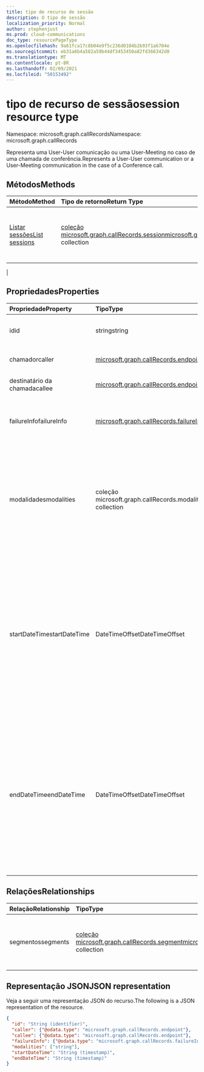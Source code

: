 ```yaml
---
title: tipo de recurso de sessão
description: O tipo de sessão
localization_priority: Normal
author: stephenjust
ms.prod: cloud-communications
doc_type: resourcePageType
ms.openlocfilehash: 9a61fca17c8b04e9f5c236d0104b2b93f1a6704e
ms.sourcegitcommit: eb31a6b4a582a59b44df3453450a82fd366342d0
ms.translationtype: MT
ms.contentlocale: pt-BR
ms.lasthandoff: 02/09/2021
ms.locfileid: "50153492"
---
```

# <a name="session-resource-type"></a><span data-ttu-id="a0475-103">tipo de recurso de sessão</span><span class="sxs-lookup"><span data-stu-id="a0475-103">session resource type</span></span>

<span data-ttu-id="a0475-104">Namespace: microsoft.graph.callRecords</span><span class="sxs-lookup"><span data-stu-id="a0475-104">Namespace: microsoft.graph.callRecords</span></span>

<span data-ttu-id="a0475-105">Representa uma User-User comunicação ou uma User-Meeting no caso de uma chamada de conferência.</span><span class="sxs-lookup"><span data-stu-id="a0475-105">Represents a User-User communication or a User-Meeting communication in the case of a Conference call.</span></span>

## <a name="methods"></a><span data-ttu-id="a0475-106">Métodos</span><span class="sxs-lookup"><span data-stu-id="a0475-106">Methods</span></span>

| <span data-ttu-id="a0475-107">Método</span><span class="sxs-lookup"><span data-stu-id="a0475-107">Method</span></span>       | <span data-ttu-id="a0475-108">Tipo de retorno</span><span class="sxs-lookup"><span data-stu-id="a0475-108">Return Type</span></span> | <span data-ttu-id="a0475-109">Descrição</span><span class="sxs-lookup"><span data-stu-id="a0475-109">Description</span></span> |
|:-------------|:------------|:------------|
| [<span data-ttu-id="a0475-110">Listar sessões</span><span class="sxs-lookup"><span data-stu-id="a0475-110">List sessions</span></span>](../api/callrecords-session-list.md) | <span data-ttu-id="a0475-111">[coleção microsoft.graph.callRecords.session](callrecords-session.md)</span><span class="sxs-lookup"><span data-stu-id="a0475-111">[microsoft.graph.callRecords.session](callrecords-session.md) collection</span></span> | <span data-ttu-id="a0475-112">Recupere a lista de sessões associadas a um [objeto callRecord.](callrecords-callrecord.md)</span><span class="sxs-lookup"><span data-stu-id="a0475-112">Retrieve the list of sessions associated with a [callRecord](callrecords-callrecord.md) object.</span></span>
 |

## <a name="properties"></a><span data-ttu-id="a0475-113">Propriedades</span><span class="sxs-lookup"><span data-stu-id="a0475-113">Properties</span></span>

| <span data-ttu-id="a0475-114">Propriedade</span><span class="sxs-lookup"><span data-stu-id="a0475-114">Property</span></span>     | <span data-ttu-id="a0475-115">Tipo</span><span class="sxs-lookup"><span data-stu-id="a0475-115">Type</span></span>        | <span data-ttu-id="a0475-116">Descrição</span><span class="sxs-lookup"><span data-stu-id="a0475-116">Description</span></span> |
|:-------------|:------------|:------------|
|<span data-ttu-id="a0475-117">id</span><span class="sxs-lookup"><span data-stu-id="a0475-117">id</span></span>|<span data-ttu-id="a0475-118">string</span><span class="sxs-lookup"><span data-stu-id="a0475-118">string</span></span>|<span data-ttu-id="a0475-119">Identificador exclusivo da sessão.</span><span class="sxs-lookup"><span data-stu-id="a0475-119">Unique identifier for the session.</span></span> <span data-ttu-id="a0475-120">Somente leitura.</span><span class="sxs-lookup"><span data-stu-id="a0475-120">Read-only.</span></span>|
|<span data-ttu-id="a0475-121">chamador</span><span class="sxs-lookup"><span data-stu-id="a0475-121">caller</span></span>|[<span data-ttu-id="a0475-122">microsoft.graph.callRecords.endpoint</span><span class="sxs-lookup"><span data-stu-id="a0475-122">microsoft.graph.callRecords.endpoint</span></span>](callrecords-endpoint.md)|<span data-ttu-id="a0475-123">Ponto de extremidade que iniciou a sessão.</span><span class="sxs-lookup"><span data-stu-id="a0475-123">Endpoint that initiated the session.</span></span>|
|<span data-ttu-id="a0475-124">destinatário da chamada</span><span class="sxs-lookup"><span data-stu-id="a0475-124">callee</span></span>|[<span data-ttu-id="a0475-125">microsoft.graph.callRecords.endpoint</span><span class="sxs-lookup"><span data-stu-id="a0475-125">microsoft.graph.callRecords.endpoint</span></span>](callrecords-endpoint.md)|<span data-ttu-id="a0475-126">Ponto de extremidade que atendeu a sessão.</span><span class="sxs-lookup"><span data-stu-id="a0475-126">Endpoint that answered the session.</span></span>|
|<span data-ttu-id="a0475-127">failureInfo</span><span class="sxs-lookup"><span data-stu-id="a0475-127">failureInfo</span></span>|[<span data-ttu-id="a0475-128">microsoft.graph.callRecords.failureInfo</span><span class="sxs-lookup"><span data-stu-id="a0475-128">microsoft.graph.callRecords.failureInfo</span></span>](callrecords-failureinfo.md)|<span data-ttu-id="a0475-129">Informações de falha associadas à sessão se a sessão falhou.</span><span class="sxs-lookup"><span data-stu-id="a0475-129">Failure information associated with the session if the session failed.</span></span>|
|<span data-ttu-id="a0475-130">modalidades</span><span class="sxs-lookup"><span data-stu-id="a0475-130">modalities</span></span>|<span data-ttu-id="a0475-131">coleção microsoft.graph.callRecords.modality</span><span class="sxs-lookup"><span data-stu-id="a0475-131">microsoft.graph.callRecords.modality collection</span></span>|<span data-ttu-id="a0475-132">Lista de modalidades presentes na sessão.</span><span class="sxs-lookup"><span data-stu-id="a0475-132">List of modalities present in the session.</span></span> <span data-ttu-id="a0475-133">Os valores possíveis são: `unknown`, `audio`, `video`, `videoBasedScreenSharing`, `data`, `screenSharing`, `unknownFutureValue`.</span><span class="sxs-lookup"><span data-stu-id="a0475-133">Possible values are: `unknown`, `audio`, `video`, `videoBasedScreenSharing`, `data`, `screenSharing`, `unknownFutureValue`.</span></span>|
|<span data-ttu-id="a0475-134">startDateTime</span><span class="sxs-lookup"><span data-stu-id="a0475-134">startDateTime</span></span>|<span data-ttu-id="a0475-135">DateTimeOffset</span><span class="sxs-lookup"><span data-stu-id="a0475-135">DateTimeOffset</span></span>|<span data-ttu-id="a0475-136">FIME UTC quando o primeiro usuário ingressou na sessão.</span><span class="sxs-lookup"><span data-stu-id="a0475-136">UTC fime when the first user joined the session.</span></span> <span data-ttu-id="a0475-137">O tipo DateTimeOffset representa informações de data e hora usando o formato ISO 8601 e está sempre no horário UTC.</span><span class="sxs-lookup"><span data-stu-id="a0475-137">The DateTimeOffset type represents date and time information using ISO 8601 format and is always in UTC time.</span></span> <span data-ttu-id="a0475-138">Por exemplo, meia-noite em UTC no dia 1º de janeiro de 2014 teria esta aparência: `'2014-01-01T00:00:00Z'`</span><span class="sxs-lookup"><span data-stu-id="a0475-138">For example, midnight UTC on Jan 1, 2014 would look like this: `'2014-01-01T00:00:00Z'`</span></span>|
|<span data-ttu-id="a0475-139">endDateTime</span><span class="sxs-lookup"><span data-stu-id="a0475-139">endDateTime</span></span>|<span data-ttu-id="a0475-140">DateTimeOffset</span><span class="sxs-lookup"><span data-stu-id="a0475-140">DateTimeOffset</span></span>|<span data-ttu-id="a0475-141">Horário UTC quando o último usuário saiu da sessão.</span><span class="sxs-lookup"><span data-stu-id="a0475-141">UTC time when the last user left the session.</span></span> <span data-ttu-id="a0475-142">O tipo DateTimeOffset representa informações de data e hora usando o formato ISO 8601 e está sempre no horário UTC.</span><span class="sxs-lookup"><span data-stu-id="a0475-142">The DateTimeOffset type represents date and time information using ISO 8601 format and is always in UTC time.</span></span> <span data-ttu-id="a0475-143">Por exemplo, meia-noite em UTC no dia 1º de janeiro de 2014 teria esta aparência: `'2014-01-01T00:00:00Z'`</span><span class="sxs-lookup"><span data-stu-id="a0475-143">For example, midnight UTC on Jan 1, 2014 would look like this: `'2014-01-01T00:00:00Z'`</span></span>|


## <a name="relationships"></a><span data-ttu-id="a0475-144">Relações</span><span class="sxs-lookup"><span data-stu-id="a0475-144">Relationships</span></span>

| <span data-ttu-id="a0475-145">Relação</span><span class="sxs-lookup"><span data-stu-id="a0475-145">Relationship</span></span> | <span data-ttu-id="a0475-146">Tipo</span><span class="sxs-lookup"><span data-stu-id="a0475-146">Type</span></span>        | <span data-ttu-id="a0475-147">Descrição</span><span class="sxs-lookup"><span data-stu-id="a0475-147">Description</span></span> |
|:-------------|:------------|:------------|
|<span data-ttu-id="a0475-148">segmentos</span><span class="sxs-lookup"><span data-stu-id="a0475-148">segments</span></span>|<span data-ttu-id="a0475-149">[coleção microsoft.graph.callRecords.segment](callrecords-segment.md)</span><span class="sxs-lookup"><span data-stu-id="a0475-149">[microsoft.graph.callRecords.segment](callrecords-segment.md) collection</span></span>|<span data-ttu-id="a0475-150">A lista de segmentos envolvidos na sessão.</span><span class="sxs-lookup"><span data-stu-id="a0475-150">The list of segments involved in the session.</span></span> <span data-ttu-id="a0475-151">Somente leitura.</span><span class="sxs-lookup"><span data-stu-id="a0475-151">Read-only.</span></span> <span data-ttu-id="a0475-152">Anulável.</span><span class="sxs-lookup"><span data-stu-id="a0475-152">Nullable.</span></span>|

## <a name="json-representation"></a><span data-ttu-id="a0475-153">Representação JSON</span><span class="sxs-lookup"><span data-stu-id="a0475-153">JSON representation</span></span>

<span data-ttu-id="a0475-154">Veja a seguir uma representação JSON do recurso.</span><span class="sxs-lookup"><span data-stu-id="a0475-154">The following is a JSON representation of the resource.</span></span>

<!-- {
  "blockType": "resource",
  "optionalProperties": [

  ],
  "@odata.type": "microsoft.graph.callRecords.session",
  "keyProperty": "id"
}-->

```json
{
  "id": "String (identifier)",
  "caller": {"@odata.type": "microsoft.graph.callRecords.endpoint"},
  "callee": {"@odata.type": "microsoft.graph.callRecords.endpoint"},
  "failureInfo": {"@odata.type": "microsoft.graph.callRecords.failureInfo"},
  "modalities": ["string"],
  "startDateTime": "String (timestamp)",
  "endDateTime": "String (timestamp)"
}
```

<!-- uuid: 16cd6b66-4b1a-43a1-adaf-3a886856ed98
2019-02-04 14:57:30 UTC -->
<!-- {
  "type": "#page.annotation",
  "description": "session resource",
  "keywords": "",
  "section": "documentation",
  "tocPath": ""
}-->

